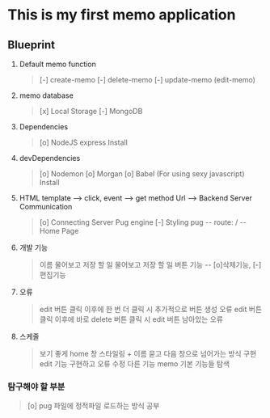 # This is my first memo application

## Blueprint

1. Default memo function
    > [-] create-memo
    > [-] delete-memo
    > [-] update-memo (edit-memo)

2. memo database 
    > [x] Local Storage
    > [-] MongoDB

3. Dependencies
    > [o] NodeJS express Install

4. devDependencies
    > [o] Nodemon
    > [o] Morgan 
    > [o] Babel (For using sexy javascript) Install

5. HTML template --> click, event --> get method Url --> Backend Server Communication 
   > [o] Connecting Server Pug engine
   > [-] Styling pug -- route: / -- Home Page

6. 개발 기능
   > 이름 물어보고 저장
   > 할 일 물어보고 저장
   > 할 일 버튼 기능 -- [o]삭제기능, [-]편집기능

7. 오류
   > edit 버튼 클릭 이후에 한 번 더 클릭 시 추가적으로 버튼 생성 오류
   > edit 버튼 클릭 이후에 바로 delete 버튼 클릭 시 edit 버튼 남아있는 오류

8. 스케줄
   > 보기 좋게 home 창 스타일링 + 이름 묻고 다음 창으로 넘어가는 방식 구현
   > edit 기능 구현하고 오류 수정
   > 다른 기능 memo 기본 기능들 탐색

### 탐구해야 할 부분
 > [o] pug 파일에 정적파일 로드하는 방식 공부